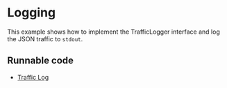 # Logging

This example shows how to implement the TrafficLogger interface and log the JSON traffic to `stdout`.

## Runnable code

* [Traffic Log](./traffic-log.go)
